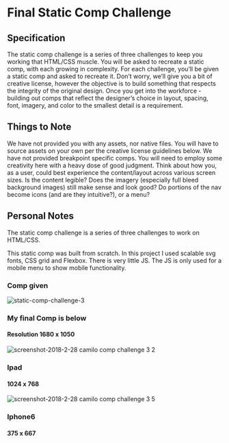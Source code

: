 # Final Static Comp Challenge

## Specification
The static comp challenge is a series of three challenges to keep you working that HTML/CSS muscle. You will be asked to recreate a static comp, with each growing in complexity. For each challenge, you’ll be given a static comp and asked to recreate it. Don’t worry, we’ll give you a bit of creative license, however the objective is to build something that respects the integrity of the original design. Once you get into the workforce - building out comps that reflect the designer’s choice in layout, spacing, font, imagery, and color to the smallest detail is a requirement.

## Things to Note
We have not provided you with any assets, nor native files. You will have to source assets on your own per the creative license guidelines below.
We have not provided breakpoint specific comps. You will need to employ some creativity here with a heavy dose of good judgment. Think about how you, as a user, could best experience the content/layout across various screen sizes. Is the content legible? Does the imagery (especially full bleed background images) still make sense and look good? Do portions of the nav become icons (and are they intuitive?), or a menu?

## Personal Notes
The static comp challenge is a series of three challenges to work on HTML/CSS.

This static comp was built from scratch. 
In this project I used scalable svg fonts, CSS grid and Flexbox. There is very little JS. The JS is only used for a mobile menu to show mobile functionality. 

### Comp given

![static-comp-challenge-3](https://user-images.githubusercontent.com/8752377/36808511-84597ede-1c82-11e8-875b-75a1694d5676.jpg)

### My final Comp is below
#### Resolution 1680 x 1050

![screenshot-2018-2-28 camilo comp challenge 3 2](https://user-images.githubusercontent.com/8752377/36811036-b96023a6-1c89-11e8-8cf5-0b30d0a171d5.png)

### Ipad 
#### 1024 x 768

![screenshot-2018-2-28 camilo comp challenge 3 5](https://user-images.githubusercontent.com/8752377/36812102-432f3e0c-1c8d-11e8-8151-b78a76e5ad58.png)

### Iphone6 
#### 375 x 667

